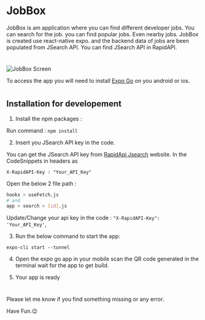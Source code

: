 # JobBox

JobBox is am application where you can find different developer jobs. You can search for the job. you can find popular jobs. Even nearby jobs. JobBox is created use react-native expo. and the backend data of jobs are been populated from JSearch API. You can find JSearch API in RapidAPI. 
#
![JobBox Screen](https://user-images.githubusercontent.com/81036521/229280459-445ad311-be3b-4d33-8fa8-6032018a9a82.png)


To access the app you will need to install [Expo Go](https://expo.dev/client) on you android or ios.
#
## Installation for developement

1. Install the npm packages :

  Run command : `npm install`

2. Insert you JSearch API key in the code.

You can get the JSearch API key from [RapidApi Jsearch](https://rapidapi.com/letscrape-6bRBa3QguO5/api/jsearch/) website. In the CodeSnippets in headers as 

`X-RapidAPI-Key : "Your_API_Key"`

Open the below 2 file path : 

```bash
hooks > useFetch.js
# and
app > search > [id].js
```

Update/Change your api key in the code : `"X-RapidAPI-Key": 'Your_API_Key'`,

3. Run the below command to start the app:

`expo-cli start --tunnel`

4. Open the expo go app in your mobile scan the QR code generated in the terminal wait for the app to get build.

5. Your app is ready 
#

Please let me know if you find something missing or any error.

Have Fun.😉 

